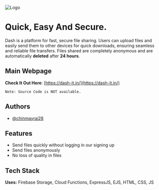 ![Logo](https://dash-6qw6b.ondigitalocean.app/assets/logo_name.png)

# Quick, Easy And Secure.

Dash is a platform for fast, secure file sharing. Users can upload files and easily send them to other devices for quick downloads, ensuring seamless and reliable file transfers. Files shared are completely anonymous and are automatically **deleted** after **24 hours**.

## Main Webpage

**Check It Out Here**: [https://dash-it.in/](https://dash-it.in/)

```Note: Source Code is NOT available.```

## Authors

- [@chinmayraj28](https://github.com/chinmayraj28)


## Features

- Send files quickly without logging in our signing up
- Send files anonymously
- No loss of quality in files


## Tech Stack

**Uses:** Firebase Storage, Cloud Functions, ExpressJS, EJS, HTML, CSS, JS

